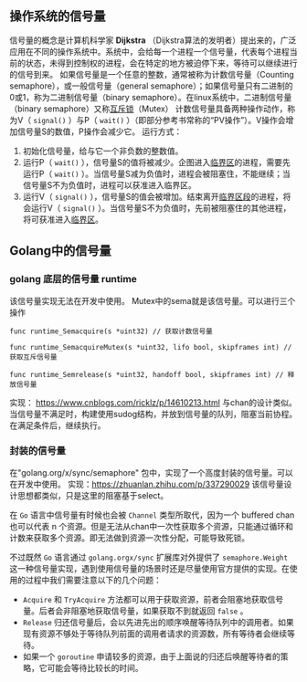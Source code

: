 ## 操作系统的信号量

信号量的概念是计算机科学家 **Dijkstra** （Dijkstra算法的发明者）提出来的，广泛应用在不同的操作系统中。系统中，会给每一个进程一个信号量，代表每个进程当前的状态，未得到控制权的进程，会在特定的地方被迫停下来，等待可以继续进行的信号到来。
如果信号量是一个任意的整数，通常被称为计数信号量（Counting semaphore），或一般信号量（general semaphore）；如果信号量只有二进制的0或1，称为二进制信号量（binary semaphore）。在linux系统中，二进制信号量（binary semaphore）又称[互斥锁](https://link.zhihu.com/?target=https%3A//zh.m.wikipedia.org/wiki/%25E4%25BA%2592%25E6%2596%25A5%25E9%2594%2581)（Mutex）
计数信号量具备两种操作动作，称为V（ `signal()` ）与P（ `wait()` ）（即部分参考书常称的“PV操作”）。V操作会增加信号量S的数值，P操作会减少它。
运行方式：

1. 初始化信号量，给与它一个非负数的整数值。
2. 运行P（ `wait()` ），信号量S的值将被减少。企图进入[临界区](https://link.zhihu.com/?target=https%3A//zh.m.wikipedia.org/wiki/%25E8%2587%25A8%25E7%2595%258C%25E5%258D%2580%25E6%25AE%25B5)的进程，需要先运行P（ `wait()` ）。当信号量S减为负值时，进程会被阻塞住，不能继续；当信号量S不为负值时，进程可以获准进入临界区。
3. 运行V（ `signal()` ），信号量S的值会被增加。结束离开[临界区段](https://link.zhihu.com/?target=https%3A//zh.m.wikipedia.org/wiki/%25E8%2587%25A8%25E7%2595%258C%25E5%258D%2580%25E6%25AE%25B5)的进程，将会运行V（ `signal()` ）。当信号量S不为负值时，先前被阻塞住的其他进程，将可获准进入[临界区](https://link.zhihu.com/?target=https%3A//zh.m.wikipedia.org/wiki/%25E8%2587%25A8%25E7%2595%258C%25E5%258D%2580%25E6%25AE%25B5)。




## Golang中的信号量

### golang 底层的信号量 runtime
该信号量实现无法在开发中使用。
Mutex中的sema就是该信号量。可以进行三个操作

``` 
func runtime_Semacquire(s *uint32) // 获取计数信号量

func runtime_SemacquireMutex(s *uint32, lifo bool, skipframes int) //获取互斥信号量

func runtime_Semrelease(s *uint32, handoff bool, skipframes int) // 释放信号量
```
实现：
https://www.cnblogs.com/ricklz/p/14610213.html
与chan的设计类似。当信号量不满足时，构建使用sudog结构，并放到信号量的队列，阻塞当前协程。在满足条件后，继续执行。

### 封装的信号量
在"golang.org/x/sync/semaphore" 包中，实现了一个高度封装的信号量。可以在开发中使用。
实现：https://zhuanlan.zhihu.com/p/337290029
该信号量设计思想都类似，只是这里的阻塞基于select。

在 `Go` 语言中信号量有时候也会被 `Channel` 类型所取代，因为一个 buffered chan 也可以代表 n 个资源。但是无法从chan中一次性获取多个资源，只能通过循环和计数来获取多个资源。即无法做到资源一次性分配，可能导致死锁。


不过既然 `Go` 语言通过 `golang.orgx/sync` 扩展库对外提供了 `semaphore.Weight` 这一种信号量实现，遇到使用信号量的场景时还是尽量使用官方提供的实现。在使用的过程中我们需要注意以下的几个问题：
-  `Acquire` 和  `TryAcquire` 方法都可以用于获取资源，前者会阻塞地获取信号量。后者会非阻塞地获取信号量，如果获取不到就返回 `false` 。
-  `Release` 归还信号量后，会以先进先出的顺序唤醒等待队列中的调用者。如果现有资源不够处于等待队列前面的调用者请求的资源数，所有等待者会继续等待。
- 如果一个 `goroutine` 申请较多的资源，由于上面说的归还后唤醒等待者的策略，它可能会等待比较长的时间。

